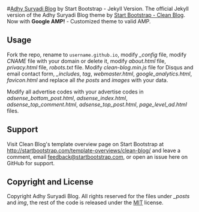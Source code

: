 #[Adhy Suryadi Blog](http://adhysuryadi.xyz/)
by Start Bootstrap - Jekyll Version. The official Jekyll version of the Adhy Suryadi Blog theme by [Start Bootstrap - Clean Blog](http://startbootstrap.com/template-overviews/clean-blog/). Now with **Google AMP!** - Customized theme to valid AMP.

## Usage
Fork the repo, rename to `username.github.io`, modify *_config* file, modify *CNAME* file with your domain or delete it, modify *about.html* file, *privacy.html* file, *robots.txt* file. Modify *clean-blog.min.js* file for Disqus and email contact form, *_includes*, *tag*, *webmaster.html*, *google_analytics.html*, *favicon.html* and replace all *the posts* and *images* with your data.

Modify all advertise codes with your advertise codes in *adsense_bottom_post.html*, *adsense_index.html*, *adsense_top_comment.html*, *adsense_top_post.html*, *page_level_ad.html* files.  

## Support
Visit Clean Blog's template overview page on Start Bootstrap at http://startbootstrap.com/template-overviews/clean-blog/ and leave a comment, email feedback@startbootstrap.com, or open an issue here on GitHub for support.

## Copyright and License
Copyright Adhy Suryadi Blog. All rights reserved for the files under *_posts* and *img*, the rest of the code is released under the [MIT](https://github.com/KompiAjaib/kompiajaib.github.io/blob/master/LICENSE) license.

